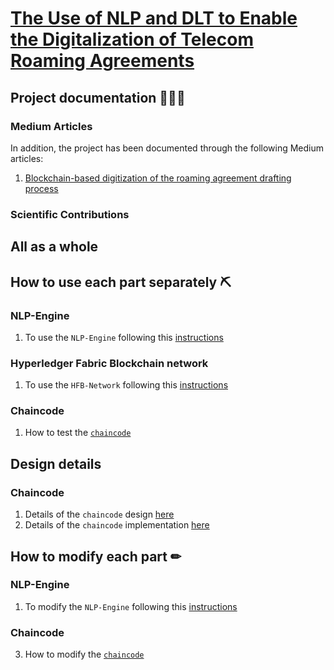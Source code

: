 # [The Use of NLP and DLT to Enable the Digitalization of Telecom Roaming Agreements](https://wiki.hyperledger.org/display/INTERN/Project+Plan%3A+The+Use+of+NLP+and+DLT+to+Enable+the+Digitalization+of+Telecom+Roaming+Agreements)

## Project documentation 📕📗📘

### Medium Articles
In addition, the project has been documented through the following Medium articles:
1. [Blockchain-based digitization of the roaming agreement drafting process](https://medium.com/@sfl0r3nz05/blockchain-based-digitization-of-the-roaming-agreement-drafting-process-dec003923521)

### Scientific Contributions

## All as a whole

## How to use each part separately ⛏

### NLP-Engine
1. To use the `NLP-Engine` following this [instructions](https://github.com/sfl0r3nz05/NLP-DLT/blob/sentencelvl/documentation/nlp-engine-use.md)

### Hyperledger Fabric Blockchain network
1. To use the `HFB-Network` following this [instructions](https://github.com/sfl0r3nz05/NLP-DLT/blob/sentencelvl/documentation/hfb-network-use.md)

### Chaincode
1. How to test the [`chaincode`](https://github.com/sfl0r3nz05/NLP-DLT/blob/sentencelvl/documentation/chaincode-test.md)

## Design details

### Chaincode
1. Details of the `chaincode` design [here](https://github.com/sfl0r3nz05/NLP-DLT/blob/sentencelvl/documentation/chaincode-desing.md)
2. Details of the `chaincode` implementation [here](https://github.com/sfl0r3nz05/NLP-DLT/blob/sentencelvl/documentation/chaincode-implementation.md)


## How to modify each part ✏

### NLP-Engine
1. To modify the `NLP-Engine` following this [instructions](https://github.com/sfl0r3nz05/NLP-DLT/blob/sentencelvl/documentation/nlp-engine-edit.md)

### Chaincode
3. How to modify the [`chaincode`](https://github.com/sfl0r3nz05/NLP-DLT/blob/sentencelvl/documentation/chaincode-modification.md)